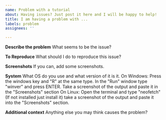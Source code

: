 ```yaml
---
name: Problem with a tutorial
about: Having issues? Just post it here and I will be happy to help!
title: I am having a problem with ...
labels: problem
assignees: ''

---
```


**Describe the problem**
What seems to be the issue?

**To Reproduce**
What should I do to reproduce this issue?

**Screenshots**
If you can, add some screenshots. 

**System**
What OS do you use and what version of it is it. 
On Windows: Press the windows key and "R" at the same type. In the "Run" window type "winver" and press ENTER. Take a screenshot of the output and paste it in the "Screenshots" section
On Linux: Open the terminal and type "neofetch" (If not installed just install it) take a screenshot of the output and paste it into the "Screenshots" section.

**Additional context**
Anything else you may think causes the problem?
